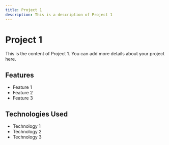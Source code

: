 ```yaml
---
title: Project 1
description: This is a description of Project 1
---
```


# Project 1

This is the content of Project 1. You can add more details about your project here.

## Features

- Feature 1
- Feature 2
- Feature 3

## Technologies Used

- Technology 1
- Technology 2
- Technology 3